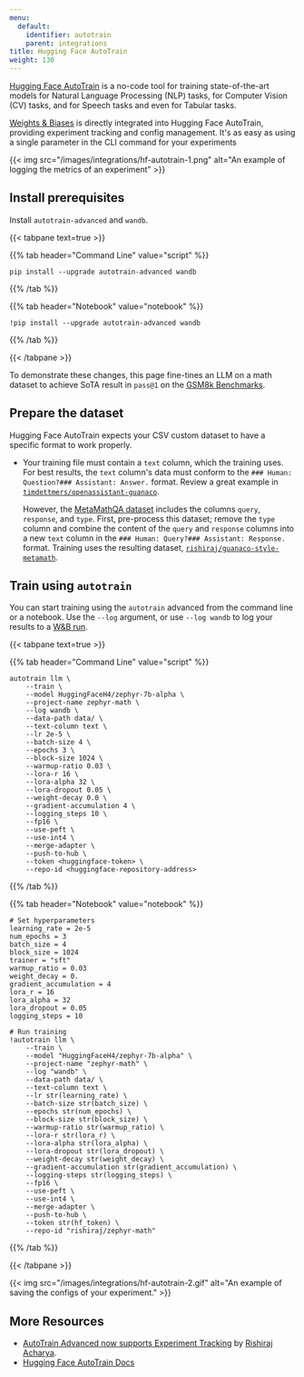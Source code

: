 ```yaml
---
menu:
  default:
    identifier: autotrain
    parent: integrations
title: Hugging Face AutoTrain
weight: 130
---
```

[Hugging Face AutoTrain](https://huggingface.co/docs/autotrain/index) is a no-code tool for training state-of-the-art models for Natural Language Processing (NLP) tasks, for Computer Vision (CV) tasks, and for Speech tasks and even for Tabular tasks.

[Weights & Biases](http://wandb.com/) is directly integrated into Hugging Face AutoTrain, providing experiment tracking and config management. It's as easy as using a single parameter in the CLI command for your experiments

{{< img src="/images/integrations/hf-autotrain-1.png" alt="An example of logging the metrics of an experiment" >}}

## Install prerequisites

Install `autotrain-advanced` and `wandb`.

{{< tabpane text=true >}}

{{% tab header="Command Line" value="script" %}}

```shell
pip install --upgrade autotrain-advanced wandb
```

{{% /tab %}}

{{% tab header="Notebook" value="notebook" %}}

```notebook
!pip install --upgrade autotrain-advanced wandb
```

{{% /tab %}}

{{< /tabpane >}}

To demonstrate these changes, this page fine-tines an LLM on a math dataset to achieve SoTA result in `pass@1` on the [GSM8k Benchmarks](https://github.com/openai/grade-school-math).

## Prepare the dataset

Hugging Face AutoTrain expects your CSV custom dataset to have a specific format to work properly.

- Your training file must contain a `text` column, which the training uses. For best results, the `text` column's data must conform to the `### Human: Question?### Assistant: Answer.` format. Review a great example in [`timdettmers/openassistant-guanaco`](https://huggingface.co/datasets/timdettmers/openassistant-guanaco).

    However, the [MetaMathQA dataset](https://huggingface.co/datasets/meta-math/MetaMathQA) includes the columns `query`, `response`, and `type`. First, pre-process this dataset; remove  the `type` column and combine the content of the `query` and `response` columns into a new `text` column in the `### Human: Query?### Assistant: Response.` format. Training uses the resulting dataset, [`rishiraj/guanaco-style-metamath`](https://huggingface.co/datasets/rishiraj/guanaco-style-metamath).

## Train using `autotrain`

You can start training using the `autotrain` advanced from the command line or a notebook. Use the `--log` argument, or use `--log wandb` to log your results to a [W&B run](/guides/runs). 

{{< tabpane text=true >}}

{{% tab header="Command Line" value="script" %}}

```shell
autotrain llm \
    --train \
    --model HuggingFaceH4/zephyr-7b-alpha \
    --project-name zephyr-math \
    --log wandb \
    --data-path data/ \
    --text-column text \
    --lr 2e-5 \
    --batch-size 4 \
    --epochs 3 \
    --block-size 1024 \
    --warmup-ratio 0.03 \
    --lora-r 16 \
    --lora-alpha 32 \
    --lora-dropout 0.05 \
    --weight-decay 0.0 \
    --gradient-accumulation 4 \
    --logging_steps 10 \
    --fp16 \
    --use-peft \
    --use-int4 \
    --merge-adapter \
    --push-to-hub \
    --token <huggingface-token> \
    --repo-id <huggingface-repository-address>
```

{{% /tab %}}

{{% tab header="Notebook" value="notebook" %}}

```notebook
# Set hyperparameters
learning_rate = 2e-5
num_epochs = 3
batch_size = 4
block_size = 1024
trainer = "sft"
warmup_ratio = 0.03
weight_decay = 0.
gradient_accumulation = 4
lora_r = 16
lora_alpha = 32
lora_dropout = 0.05
logging_steps = 10

# Run training
!autotrain llm \
    --train \
    --model "HuggingFaceH4/zephyr-7b-alpha" \
    --project-name "zephyr-math" \
    --log "wandb" \
    --data-path data/ \
    --text-column text \
    --lr str(learning_rate) \
    --batch-size str(batch_size) \
    --epochs str(num_epochs) \
    --block-size str(block_size) \
    --warmup-ratio str(warmup_ratio) \
    --lora-r str(lora_r) \
    --lora-alpha str(lora_alpha) \
    --lora-dropout str(lora_dropout) \
    --weight-decay str(weight_decay) \
    --gradient-accumulation str(gradient_accumulation) \
    --logging-steps str(logging_steps) \
    --fp16 \
    --use-peft \
    --use-int4 \
    --merge-adapter \
    --push-to-hub \
    --token str(hf_token) \
    --repo-id "rishiraj/zephyr-math"
```

{{% /tab %}}

{{< /tabpane >}}


{{< img src="/images/integrations/hf-autotrain-2.gif" alt="An example of saving the configs of your experiment." >}}

## More Resources

* [AutoTrain Advanced now supports Experiment Tracking](https://huggingface.co/blog/rishiraj/log-autotrain) by [Rishiraj Acharya](https://huggingface.co/rishiraj).
* [Hugging Face AutoTrain Docs](https://huggingface.co/docs/autotrain/index)